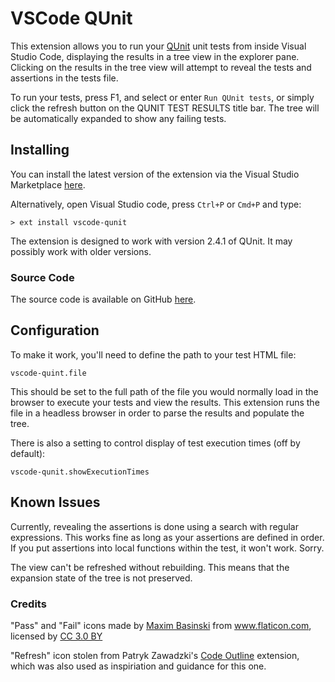 # VSCode QUnit

This extension allows you to run your <a href="http://qunitjs.com/">QUnit</a> unit tests from inside Visual Studio Code, displaying the results in a tree view in the explorer pane. Clicking on the results in the tree view will attempt to reveal the tests and assertions in the tests file.

To run your tests, press F1, and select or enter `Run QUnit tests`, or simply click the refresh button on the QUNIT TEST RESULTS title bar. The tree will be automatically expanded to show any failing tests.

## Installing

You can install the latest version of the extension via the Visual Studio Marketplace [here](https://marketplace.visualstudio.com/items?itemName=Gruntfuggly.vscode-qunit).

Alternatively, open Visual Studio code, press `Ctrl+P` or `Cmd+P` and type:

    > ext install vscode-qunit

The extension is designed to work with version 2.4.1 of QUnit. It may possibly work with older versions.

### Source Code

The source code is available on GitHub [here](https://github.com/Gruntfuggly/vscode-qunit).

## Configuration

To make it work, you'll need to define the path to your test HTML file:

`vscode-quint.file`

This should be set to the full path of the file you would normally load in the browser to execute your tests and view the results. This extension runs the file in a headless browser in order to parse the results and populate the tree.

There is also a setting to control display of test execution times (off by default):

`vscode-qunit.showExecutionTimes`

## Known Issues

Currently, revealing the assertions is done using a search with regular expressions. This works fine as long as your assertions are defined in order. If you put assertions into local functions within the test, it won't work. Sorry.

The view can't be refreshed without rebuilding. This means that the expansion state of the tree is not preserved.

### Credits

"Pass" and "Fail" icons made by <a href="https://www.flaticon.com/authors/maxim-basinski" title="Maxim Basinski">Maxim Basinski</a> from <a href="https://www.flaticon.com/" title="Flaticon">www.flaticon.com</a>, licensed by <a href="http://creativecommons.org/licenses/by/3.0/" title="Creative Commons BY 3.0" target="_blank">CC 3.0 BY</a>

"Refresh" icon stolen from Patryk Zawadzki's <a href="https://marketplace.visualstudio.com/items?itemName=patrys.vscode-code-outline">Code Outline</a> extension, which was also used as inspiriation and guidance for this one.
